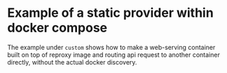 # Example of a static provider within docker compose


The example under `custom` shows how to make a web-serving container built on top of reproxy image and routing api request to another container directly, without the actual docker discovery.

